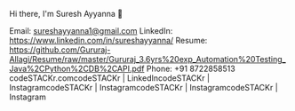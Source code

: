 Hi there, I'm Suresh Ayyanna 👋

Email: sureshayyanna1@gmail.com
LinkedIn: https://www.linkedin.com/in/sureshayyanna/
Resume: https://github.com/Gururaj-Allagi/Resume/raw/master/Gururaj_3.6yrs%20exp_Automation%20Testing_Java%2CPython%2CDB%2CAPI.pdf
Phone: +91 8722858513
codeSTACKr.comcodeSTACKr | LinkedIncodeSTACKr | InstagramcodeSTACKr | InstagramcodeSTACKr | InstagramcodeSTACKr | Instagram
<!--
**sureshayyanna/sureshayyanna** is a ✨ _special_ ✨ repository because its `README.md` (this file) appears on your GitHub profile.

🔭 4.5+ years of Software industry experience in Software testing (Manual, Automation, DB, API and Web services testing).
🌱 Exposure on Software Engineering Process and familiar with various Life Cycle Models like SDLC, STLC, ATLC.
👯 Proficient in Selenium Test Automation using Java programming language.
🥅 Strong experience on Datadriven framework and Cucumber framework automation using Java programming language.
⚡ Strong experience on POM, TestNG and Keyword driven Framework automation using Java programming language.
👯 Well exeprenced in Jenkins CI CD
🔭 Good exposure on Docker
codeSTACKr | ![InstagramcodeSTACKr](InstagramcodeSTACKr) | 
